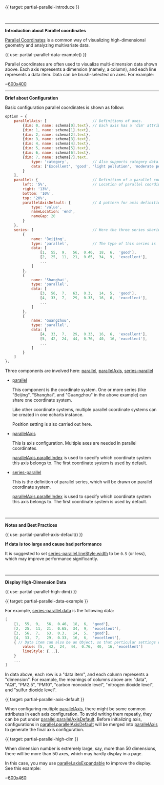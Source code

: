
{{ target: partial-parallel-introduce }}

<br>

---

**Introduction about Parallel coordinates**

[Parallel Coordinates](https://en.wikipedia.org/wiki/Parallel_coordinates) is a common way of visualizing high-dimensional geometry and analyzing multivariate data.

{{ use: partial-parallel-data-example() }}

Parallel coordinates are often used to visualize multi-dimension data shown above. Each axis represents a dimension (namely, a column), and each line represents a data item. Data can be brush-selected on axes. For example:

~[600x400](${galleryViewPath}doc-example/parallel-all&edit=1&reset=1)

---

**Brief about Configuration**

Basic configuration parallel coordinates is shown as follow:

```javascript
option = {
    parallelAxis: [                     // Definitions of axes.
        {dim: 0, name: schema[0].text}, // Each axis has a 'dim' attribute, representing dimension index in data.
        {dim: 1, name: schema[1].text},
        {dim: 2, name: schema[2].text},
        {dim: 3, name: schema[3].text},
        {dim: 4, name: schema[4].text},
        {dim: 5, name: schema[5].text},
        {dim: 6, name: schema[6].text},
        {dim: 7, name: schema[7].text,
            type: 'category',           // Also supports category data.
            data: ['Excellent', 'good', 'light pollution', 'moderate pollution', 'heavy pollution', 'severe pollution']
        }
    ],
    parallel: {                         // Definition of a parallel coordinate system.
        left: '5%',                     // Location of parallel coordinate system.
        right: '13%',
        bottom: '10%',
        top: '20%',
        parallelAxisDefault: {          // A pattern for axis definition, which can avoid repeating in `parallelAxis`.
            type: 'value',
            nameLocation: 'end',
            nameGap: 20
        }
    },
    series: [                           // Here the three series sharing the same parallel coordinate system.
        {
            name: 'Beijing',
            type: 'parallel',           // The type of this series is 'parallel'
            data: [
                [1,  55,  9,   56,  0.46,  18,  6,  'good'],
                [2,  25,  11,  21,  0.65,  34,  9,  'excellent'],
                ...
            ]
        },
        {
            name: 'Shanghai',
            type: 'parallel',
            data: [
                [3,  56,  7,   63,  0.3,   14,  5,  'good'],
                [4,  33,  7,   29,  0.33,  16,  6,  'excellent'],
                ...
            ]
        },
        {
            name: 'Guangzhou',
            type: 'parallel',
            data: [
                [4,  33,  7,   29,  0.33,  16,  6,  'excellent'],
                [5,  42,  24,  44,  0.76,  40,  16, 'excellent'],
                ...
            ]
        }
    ]
};
```

Three components are involved here: [parallel](~parallel), [parallelAxis](~parallelAxis), [series-parallel](~series-parallel)

+ [parallel](~parallel)

    This component is the coordinate system. One or more series (like "Beijing", "Shanghai", and "Guangzhou" in the above example) can share one coordinate system.

    Like other coordinate systems, multiple parallel coordinate systems can be created in one echarts instance.

    Position setting is also carried out here.

+ [parallelAxis](~parallelAxis)

    This is axis configuration. Multiple axes are needed in parallel coordinates.

    [parallelAxis.parallelIndex](~parallelAxis.parallelIndex) is used to specify which coordinate system this axis belongs to. The first coordinate system is used by default.

+ [series-parallel](~series-parallel)

    This is the definition of parallel series, which will be drawn on parallel coordinate system.

    [parallelAxis.parallelIndex](~parallelAxis.parallelIndex) is used to specify which coordinate system this axis belongs to. The first coordinate system is used by default.

<br>

---

**Notes and Best Practices**

{{ use: partial-parallel-axis-default() }}

**If data is too large and cause bad performance**

It is suggested to set [series-parallel.lineStyle.width](~series-parallel.lineStyle.width) to be `0.5` (or less), which may improve performance significantly.

<br>

---

**Display High-Dimension Data**

{{ use: partial-parallel-high-dim() }}



{{ target: partial-parallel-data-example }}

For example, [series-parallel.data](~series-parallel.data) is the following data:

```javascript
[
    [1,  55,  9,   56,  0.46,  18,  6,  'good'],
    [2,  25,  11,  21,  0.65,  34,  9,  'excellent'],
    [3,  56,  7,   63,  0.3,   14,  5,  'good'],
    [4,  33,  7,   29,  0.33,  16,  6,  'excellent'],
    { // Data item can also be an Object, so that perticular settings of its line can be set here.
        value: [5,  42,  24,  44,  0.76,  40,  16, 'excellent']
        lineStyle: {...},
    }
    ...
]
```
In data above, each row is a "data item", and each column represents a "dimension". For example, the meanings of columns above are: "data", "AQI", "PM2.5", "PM10", "carbon monoxide level", "nitrogen dioxide level", and "sulfur dioxide level".



{{ target: partial-parallel-axis-default }}

When configuring multiple [parallelAxis](~parallelAxis), there might be some common attributes in each axis configuration. To avoid writing them repeatly, they can be put under [parallel.parallelAxisDefault](~parallel.parallelAxisDefault). Before initializing axis, configurations in [parallel.parallelAxisDefault](~parallel.parallelAxisDefault) will be merged into [parallelAxis](~parallelAxis) to generate the final axis configuration.



{{ target: partial-parallel-high-dim }}

When dimension number is extremely large, say, more than 50 dimensions, there will be more than 50 axes, which may hardly display in a page.

In this case, you may use [parallel.axisExpandable](~parallel.axisExpandable) to improve the display. See this example:

~[600x460](${galleryViewPath}map-parallel-prices&edit=1&reset=1)

